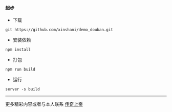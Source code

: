 #### 起步
* 下载
``` 
git https://github.com/xinshani/demo_douban.git
```
* 安装依赖
```
npm install
```
* 打包
```
npm run build
```
* 运行
```
server -s build
```
***
更多精彩内容或者与本人联系
[传奇上帝](www.leggod.com)
